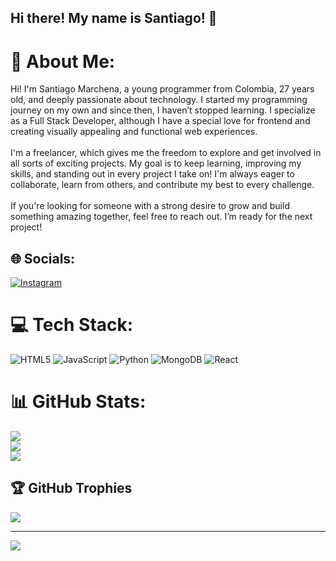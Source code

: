 ## Hi there! My name is Santiago! 👋

# 💫 About Me:
Hi! I'm Santiago Marchena, a young programmer from Colombia, 27 years old, and deeply passionate about technology. I started my programming journey on my own and since then, I haven’t stopped learning. I specialize as a Full Stack Developer, although I have a special love for frontend and creating visually appealing and functional web experiences.<br><br>I'm a freelancer, which gives me the freedom to explore and get involved in all sorts of exciting projects. My goal is to keep learning, improving my skills, and standing out in every project I take on! I'm always eager to collaborate, learn from others, and contribute my best to every challenge.<br><br>If you're looking for someone with a strong desire to grow and build something amazing together, feel free to reach out. I’m ready for the next project!


## 🌐 Socials:
[![Instagram](https://img.shields.io/badge/Instagram-%23E4405F.svg?logo=Instagram&logoColor=white)](https://instagram.com/sfmarchena) 

# 💻 Tech Stack:
![HTML5](https://img.shields.io/badge/html5-%23E34F26.svg?style=for-the-badge&logo=html5&logoColor=white) ![JavaScript](https://img.shields.io/badge/javascript-%23323330.svg?style=for-the-badge&logo=javascript&logoColor=%23F7DF1E) ![Python](https://img.shields.io/badge/python-3670A0?style=for-the-badge&logo=python&logoColor=ffdd54) ![MongoDB](https://img.shields.io/badge/MongoDB-%234ea94b.svg?style=for-the-badge&logo=mongodb&logoColor=white) ![React](https://img.shields.io/badge/react-%2320232a.svg?style=for-the-badge&logo=react&logoColor=%2361DAFB)
# 📊 GitHub Stats:
![](https://github-readme-stats.vercel.app/api?username=smarchena&theme=prussian&hide_border=false&include_all_commits=false&count_private=false)<br/>
![](https://github-readme-streak-stats.herokuapp.com/?user=smarchena&theme=prussian&hide_border=false)<br/>
![](https://github-readme-stats.vercel.app/api/top-langs/?username=smarchena&theme=prussian&hide_border=false&include_all_commits=false&count_private=false&layout=compact)

## 🏆 GitHub Trophies
![](https://github-profile-trophy.vercel.app/?username=smarchena&theme=prussian&no-frame=false&no-bg=true&margin-w=4)

---
[![](https://visitcount.itsvg.in/api?id=smarchena&icon=0&color=0)](https://visitcount.itsvg.in)

<!-- Proudly created with GPRM ( https://gprm.itsvg.in ) -->
